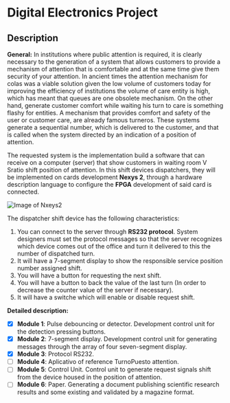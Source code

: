 # Digital Electronics Project

## Description
**General:** In institutions where public attention is required, it is clearly necessary to the generation of a system that allows customers to provide a mechanism of attention that is comfortable and at the same time give them security of your attention. In ancient times the attention mechanism for colas was a viable solution given the low volume of customers today for improving the efficiency of institutions the volume of care entity is high, which has meant that queues are one obsolete mechanism. On the other hand, generate customer comfort while waiting his turn to care is something flashy for entities. A mechanism that provides comfort and safety of the user or customer care, are already famous turneros. These systems generate a sequential number, which is delivered to the customer, and that is called when the system directed by an indication of a position of attention.

The requested system is the implementation build a software that can receive on a computer (server) that show customers in waiting room V Sratio shift position of attention. In this shift devices dispatchers, they will be implemented on cards development **Nexys 2**, through a hardware description language to configure the **FPGA** development of said card is connected.

![Image of Nxeys2](https://www.mikekohn.net/micro/pics/nexys2/nexys2_octal.jpeg)

The dispatcher shift device has the following characteristics:
  1. You can connect to the server through **RS232 protocol**. System designers must set the protocol messages so that the server recognizes which device comes out of the office and turn it delivered to this the number of dispatched turn.
  2. It will have a 7-segment display to show the responsible service position number assigned shift.
  3. You will have a button for requesting the next shift.
  4. You will have a button to back the value of the last turn (In order to decrease the counter value of the server if necessary).
  5. It will have a switche which will enable or disable request shift.

**Detailed description:**

- [x] **Module 1**:
Pulse debouncing or detector. Development control unit for the detection pressing buttons.
- [x] **Module 2**: 
7-segment display. Development control unit for generating messages through the array of four seven-segment display.
- [x] **Module 3**:
Protocol RS232.
- [ ] **Module 4**:
Aplicativo of reference TurnoPuesto attention.
- [ ] **Module 5**:
Control Unit. Control unit to generate request signals shift from the device housed in the position of attention.
- [ ] **Module 6**: Paper. Generating a document publishing scientific research results and some existing and validated by a magazine format.
